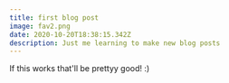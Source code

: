 ```yaml
---
title: first blog post
image: fav2.png
date: 2020-10-20T18:38:15.342Z
description: Just me learning to make new blog posts
---
```

If this works that'll be prettyy good! :)
